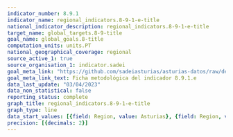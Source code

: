 ```yaml
---
indicator_number: 8.9.1
indicator_name: regional_indicators.8-9-1-e-title
national_indicator_description: regional_indicators.8-9-1-e-title
target_name: global_targets.8-9-title
goal_name: global_goals.8-title
computation_units: units.PT
national_geographical_coverage: regional
source_active_1: true
source_organisation_1: indicator.sadei
goal_meta_link: "https://github.com/sadeiasturias/asturias-datos/raw/develop/descargas/metodologia/8.9.1.e.pdf"
goal_meta_link_text: Ficha metodológica del indicador 8.9.1.e
data_last_update: "03/04/2023"
data_non_statistical: false
reporting_status: complete
graph_title: regional_indicators.8-9-1-e-title
graph_type: line
data_start_values: [{field: Region, value: Asturias}, {field: Region, value: España}]
precision: [{decimals: 2}]
---
```

